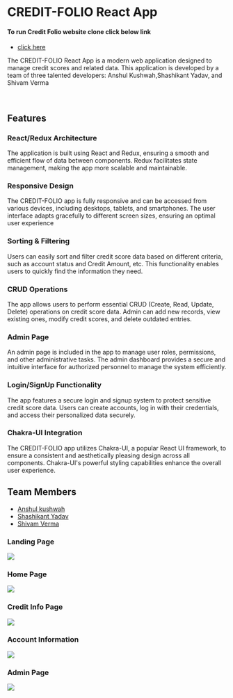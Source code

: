 <h1>CREDIT-FOLIO React App</h1>

<h4> To run Credit Folio website clone click below link</h4>
<ul> <li><a href="https://credit-folio.netlify.app/"> click here </a></li> </ul>

<div> <p>The CREDIT-FOLIO React App is a modern web application designed to manage credit scores and related data. This application is developed by a team of three talented developers: Anshul Kushwah,Shashikant Yadav, and Shivam Verma</p>
<br />
<h2>Features</h2>

<h3>React/Redux Architecture </h3>
<p>The application is built using React and Redux, ensuring a smooth and efficient flow of data between components. Redux facilitates state management, making the app more scalable and maintainable. </p>

<h3>Responsive Design</h3>
<p>The CREDIT-FOLIO app is fully responsive and can be accessed from various devices, including desktops, tablets, and smartphones. The user interface adapts gracefully to different screen sizes, ensuring an optimal user experience </p>

<h3>Sorting & Filtering </h3>
<p>Users can easily sort and filter credit score data based on different criteria, such as account status and Credit Amount, etc. This functionality enables users to quickly find the information they need. </p>

<h3>CRUD Operations </h3>
<p>The app allows users to perform essential CRUD (Create, Read, Update, Delete) operations on credit score data. Admin can add new records, view existing ones, modify credit scores, and delete outdated entries. </p>

<h3>Admin Page </h3>
<p>An admin page is included in the app to manage user roles, permissions, and other administrative tasks. The admin dashboard provides a secure and intuitive interface for authorized personnel to manage the system efficiently. </p>

<h3>Login/SignUp Functionality </h3>
<p> The app features a secure login and signup system to protect sensitive credit score data. Users can create accounts, log in with their credentials, and access their personalized data securely.</p>

<h3>Chakra-UI Integration </h3>
<p> The CREDIT-FOLIO app utilizes Chakra-UI, a popular React UI framework, to ensure a consistent and aesthetically pleasing design across all components. Chakra-UI's powerful styling capabilities enhance the overall user experience.</p>


<h2>Team Members </h2>
<ul> 
<li><a href="https://github.com/anshul-010">Anshul kushwah</a></li> 
<li><a href="https://github.com/shashi310">Shashikant Yadav</a></li> 
<li><a href="https://github.com/shivamvr">Shivam Verma</a></li> 
</ul>

</div>


<div>


<div> <h3> Landing Page </h3> 
  
  <img src="https://i.ibb.co/FVSXV9B/Landing-Page.png"/>
 </div>

<div> <h3>Home Page </h3> 
  
  <img src="https://i.ibb.co/XZt7wNr/HomePage.png"/>
  </div>

  
  <div> <h3> Credit Info Page </h3> 
  
  <img src="https://i.ibb.co/zSrprGz/Account-Info.png"/>
  </div>
  
  <div> <h3> Account Information </h3> 
  
  <img src="https://i.ibb.co/BngrKC7/Personalinfo.png"/>
  </div>

 <div> <h3> Admin Page </h3> 
  
  <img src="https://i.ibb.co/vJm0mQV/Admin.png"/>
  </div>
</div>
